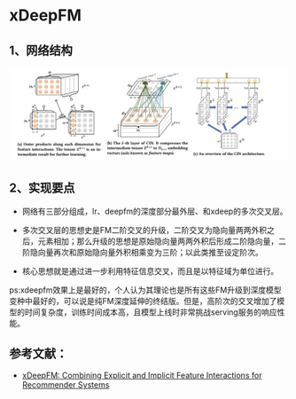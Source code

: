 # xDeepFM

## 1、网络结构

![xdeepfm structure](https://github.com/alphaplato/alphaplato/blob/master/image/DeepLearning/xdeepfm.png)

## 2、实现要点

* 网络有三部分组成，lr、deepfm的深度部分最外层、和xdeep的多次交叉层。

* 多次交叉层的思想史是FM二阶交叉的升级，二阶交叉为隐向量两两外积之后，元素相加；那么升级的思想是原始隐向量两两外积后形成二阶隐向量，二阶隐向量再次和原始隐向量外积相乘变为三阶；以此类推至设定阶次。

* 核心思想就是通过进一步利用特征信息交叉，而且是以特征域为单位进行。

ps:xdeepfm效果上是最好的，个人认为其理论也是所有这些FM升级到深度模型变种中最好的，可以说是纯FM深度延伸的终结版。但是，高阶次的交叉增加了模型的时间复杂度，训练时间成本高，且模型上线时非常挑战serving服务的响应性能。

## 参考文献：
* [xDeepFM: Combining Explicit and Implicit Feature Interactions
for Recommender Systems](https://arxiv.org/pdf/1803.05170.pdf)